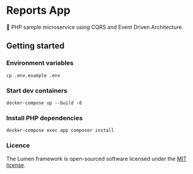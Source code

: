 # Reports App

💫 PHP sample microservice using CQRS and Event Driven Architecture.

## Getting started

### Environment variables

    cp .env.example .env

### Start dev containers

    docker-compose up --build -d

### Install PHP dependencies

    docker-compose exec app composer install

### Licence

The Lumen framework is open-sourced software licensed under the [MIT license](https://opensource.org/licenses/MIT).
